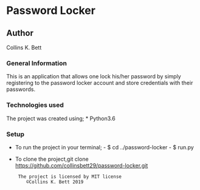 # Password Locker

## Author 
Collins K. Bett

### General Information
This is an application that allows one lock his/her password by simply registering to the password locker account and store credentials with their passwords.

### Technologies used
The project was created using;
    * Python3.6

### Setup

* To run the project in your terminal;
       - $ cd ../password-locker
       - $ run.py 

* To clone the project,git clone https://github.com/collinsbett29/password-locker.git

       The project is licensed by MIT license
          ©️Collins K. Bett 2019  

